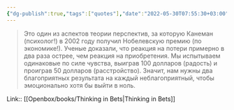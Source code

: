 ```yaml
---
{"dg-publish":true,"tags":["quotes"],"date":"2022-05-30T07:55:30+03:00","modified_at":"2024-09-27T11:07:03+03:00","title":"реакция на потери в два раза острее","aliases":"реакция на потери в два раза острее","dg-path":"/quotes/202205300755.md","permalink":"/quotes/202205300755/","dgPassFrontmatter":true}
---
```



> Это один из аспектов теории перспектив, за которую Канеман (психолог!) в 2002 году получил Нобелевскую премию (по экономике!). Ученые доказали, что реакция на потери примерно в два раза острее, чем реакция на приобретения. Мы испытываем одинаковые по силе чувства, выиграв 100 долларов (радость) и проиграв 50 долларов (расстройство). Значит, нам нужны два благоприятных результата на каждый неблагоприятный, чтобы эмоционально хотя бы выйти в ноль.

Link:: [[Openbox/books/Thinking in Bets\|Thinking in Bets]]
